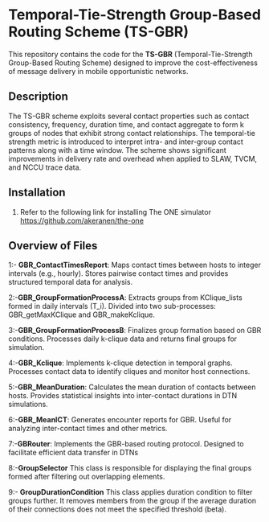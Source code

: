 # Temporal-Tie-Strength Group-Based Routing Scheme (TS-GBR)

This repository contains the code for the **TS-GBR** (Temporal-Tie-Strength Group-Based Routing Scheme) designed to improve the cost-effectiveness of message delivery 
in mobile opportunistic networks.

## Description

The TS-GBR scheme exploits several contact properties such as contact consistency, frequency, duration time, and contact aggregate to form k groups of nodes that
exhibit strong contact relationships. The temporal-tie strength metric is introduced to interpret intra- and inter-group contact patterns along with a time window. 
The scheme shows significant improvements in delivery rate and overhead when applied to SLAW, TVCM, and NCCU trace data.

## Installation

1. Refer to the following link for installing The ONE simulator
    https://github.com/akeranen/the-one


## Overview of Files
1:- **GBR_ContactTimesReport**:
    Maps contact times between hosts to integer intervals (e.g., hourly).
    Stores pairwise contact times and provides structured temporal data for analysis.

2:-**GBR_GroupFormationProcessA**:
    Extracts groups from KClique_lists formed in daily intervals (T_i).
    Divided into two sub-processes: GBR_getMaxKClique and GBR_makeKclique.

3:-**GBR_GroupFormationProcessB**:
    Finalizes group formation based on GBR conditions.
    Processes daily k-clique data and returns final groups for simulation.

4:-**GBR_Kclique**:
    Implements k-clique detection in temporal graphs.
    Processes contact data to identify cliques and monitor host connections.

5:-**GBR_MeanDuration**:
    Calculates the mean duration of contacts between hosts.
    Provides statistical insights into inter-contact durations in DTN simulations.

6:-**GBR_MeanICT**:
    Generates encounter reports for GBR.
    Useful for analyzing inter-contact times and other metrics.

7:-**GBRouter**:
    Implements the GBR-based routing protocol. Designed to facilitate efficient data transfer in DTNs

8:-**GroupSelector**
    This class is responsible for displaying the final groups formed after filtering out overlapping elements.
    
9:- **GroupDurationCondition**
     This class applies duration condition to filter groups further. 
     It removes members from the group if the average duration of their connections does not meet the specified threshold (beta).




